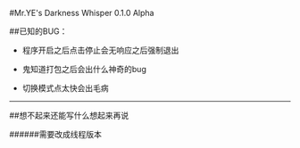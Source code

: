 #Mr.YE's Darkness Whisper 0.1.0 Alpha

##已知的BUG：

- 程序开启之后点击停止会无响应之后强制退出

- 鬼知道打包之后会出什么神奇的bug

- 切换模式点太快会出毛病

---

##想不起来还能写什么想起来再说

######需要改成线程版本